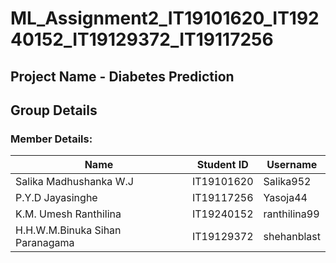 # ML_Assignment2_IT19101620_IT19240152_IT19129372_IT19117256
 
## Project Name - Diabetes Prediction 
 
## Group Details
 
### Member Details:
 
| Name                            | Student ID    | Username      |
| ------------------------------- | ------------- | ------------- |
| Salika Madhushanka W.J          | IT19101620    | Salika952     |
| P.Y.D Jayasinghe                | IT19117256    | Yasoja44      |
| K.M. Umesh Ranthilina           | IT19240152    | ranthilina99  |
| H.H.W.M.Binuka Sihan Paranagama | IT19129372    | shehanblast   |
